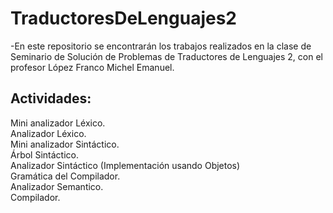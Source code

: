 # TraductoresDeLenguajes2
-En este repositorio se encontrarán los trabajos realizados en la clase de Seminario de Solución de Problemas de Traductores de Lenguajes 2, con el profesor López Franco Michel Emanuel.

<h2>Actividades:</h2>
Mini analizador Léxico.<br>
Analizador Léxico.<br>
Mini analizador Sintáctico.<br>
Árbol Sintáctico.<br>
Analizador Sintáctico (Implementación usando Objetos)<br>
Gramática del Compilador.<br>
Analizador Semantico.<br>
Compilador.<br>
